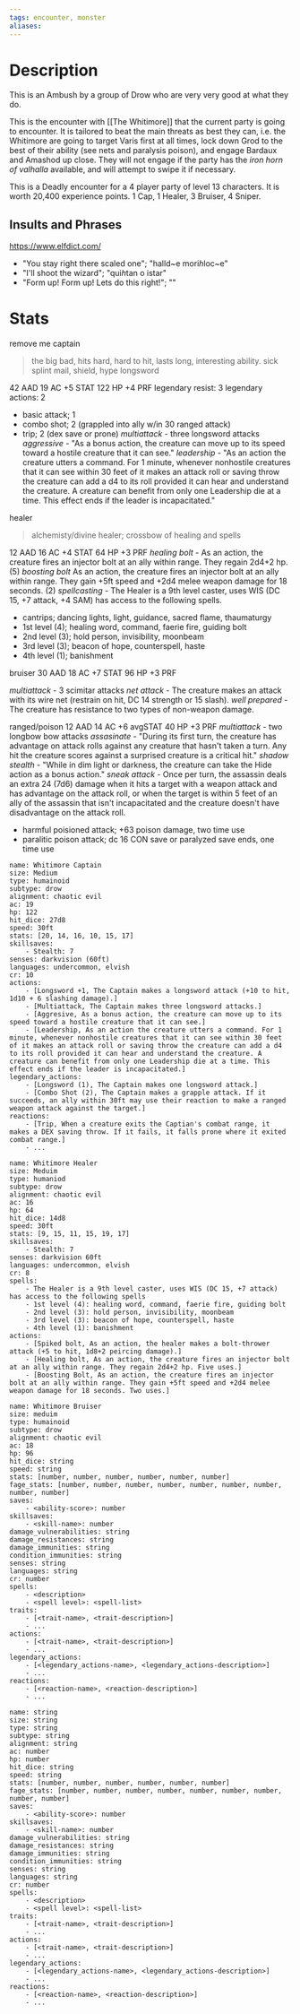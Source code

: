 ```yaml
---
tags: encounter, monster
aliases:
---
```

# Description
This is an Ambush by a group of Drow who are very very good at what they do.

This is the encounter with [[The Whitimore]] that the current party is going to encounter. It is tailored to beat the main threats as best they can, i.e. the Whitimore are going to target Varis first at all times, lock down Grod to the best of their ability (see nets and paralysis poison), and engage Bardaux and Amashod up close. They will not engage if the party has the *iron horn of valhalla* available, and will attempt to swipe it if necessary.

This is a Deadly encounter for a 4 player party of level 13 characters. It is worth 20,400 experience points. 1 Cap, 1 Healer, 3 Bruiser, 4 Sniper.

## Insults and Phrases
https://www.elfdict.com/
- "You stay right there scaled one"; "halld~e mori*h*loc~e"
- "I'll shoot the wizard"; "qui*h*tan o istar"
- "Form up! Form up! Lets do this right!"; ""
# Stats
remove me
captain
> the big bad, hits hard, hard to hit, lasts long, interesting ability. sick splint mail, shield, hype longsword

42 AAD
19 AC
+5 STAT
122 HP
+4 PRF
legendary resist: 3
legendary actions: 2
- basic attack; 1
- combo shot; 2 (grappled into ally w/in 30 ranged attack)
- trip; 2 (dex save or prone)
*multiattack* - three longsword attacks
*aggressive* - "As a bonus action, the creature can move up to its speed toward a hostile creature that it can see."
*leadership* - "As an action the creature utters a command. For 1 minute, whenever nonhostile creatures that it can see within 30 feet of it makes an attack roll or saving throw the creature can add a d4 to its roll provided it can hear and understand the creature. A creature can benefit from only one Leadership die at a time. This effect ends if the leader is incapacitated."

healer
> alchemisty/divine healer; crossbow of healing and spells

12 AAD
16 AC
+4 STAT
64 HP
+3 PRF
*healing bolt* - As an action, the creature fires an injector bolt at an ally within range. They regain 2d4+2 hp. (5)
*boosting bolt* As an action, the creature fires an injector bolt at an ally within range. They gain +5ft speed and +2d4 melee weapon damage for 18 seconds. (2)
*spellcasting* - The Healer is a 9th level caster, uses WIS (DC 15, +7 attack, +4 SAM) has access to the following spells.
- cantrips; dancing lights, light, guidance, sacred flame, thaumaturgy
- 1st level (4); healing word, command, faerie fire, guiding bolt
- 2nd level (3); hold person, invisibility, moonbeam
- 3rd level (3); beacon of hope, counterspell, haste
- 4th level (1); banishment

bruiser
30 AAD
18 AC
+7 STAT
96 HP
+3 PRF

*multiattack* - 3 scimitar attacks
*net attack* - The creature makes an attack with its wire net (restrain on hit, DC 14 strength or 15 slash).
*well prepared* - The creature has resistance to two types of non-weapon damage. 

ranged/poison
12 AAD
14 AC
+6 avgSTAT
40 HP
+3 PRF
*multiattack* - two longbow bow attacks
*assasinate* - "During its first turn, the creature has advantage on attack rolls against any creature that hasn't taken a turn. Any hit the creature scores against a surprised creature is a critical hit."
*shadow stealth* - "While in dim light or darkness, the creature can take the Hide action as a bonus action."
*sneak attack* - Once per turn, the assassin deals an extra 24 (7d6) damage when it hits a target with a weapon attack and has advantage on the attack roll, or when the target is within 5 feet of an ally of the assassin that isn't incapacitated and the creature doesn't have disadvantage on the attack roll.
- harmful poisioned attack; +63 poison damage, two time use
- paralitic poison attack; dc 16 CON save or paralyzed save ends, one time use

```statblock
name: Whitimore Captain
size: Medium
type: humainoid
subtype: drow
alignment: chaotic evil
ac: 19
hp: 122
hit_dice: 27d8
speed: 30ft
stats: [20, 14, 16, 10, 15, 17]
skillsaves:
    - Stealth: 7
senses: darkvision (60ft)
languages: undercommon, elvish
cr: 10
actions:
	- [Longsword +1, The Captain makes a longsword attack (+10 to hit, 1d10 + 6 slashing damage).]
    - [Multiattack, The Captain makes three longsword attacks.]
    - [Aggresive, As a bonus action, the creature can move up to its speed toward a hostile creature that it can see.]
	- [Leadership, As an action the creature utters a command. For 1 minute, whenever nonhostile creatures that it can see within 30 feet of it makes an attack roll or saving throw the creature can add a d4 to its roll provided it can hear and understand the creature. A creature can benefit from only one Leadership die at a time. This effect ends if the leader is incapacitated.]
legendary_actions:
    - [Longsword (1), The Captain makes one longsword attack.]
    - [Combo Shot (2), The Captain makes a grapple attack. If it succeeds, an ally within 30ft may use their reaction to make a ranged weapon attack against the target.]
reactions:
    - [Trip, When a creature exits the Captian's combat range, it makes a DEX saving throw. If it fails, it falls prone where it exited combat range.]
    - ...
```

```statblock
name: Whitimore Healer
size: Meduim
type: humaniod
subtype: drow
alignment: chaotic evil
ac: 16
hp: 64
hit_dice: 14d8
speed: 30ft
stats: [9, 15, 11, 15, 19, 17]
skillsaves:
    - Stealth: 7
senses: darkvision 60ft
languages: undercommon, elvish
cr: 8
spells:
    - The Healer is a 9th level caster, uses WIS (DC 15, +7 attack) has access to the following spells
    - 1st level (4): healing word, command, faerie fire, guiding bolt
	- 2nd level (3): hold person, invisibility, moonbeam
	- 3rd level (3): beacon of hope, counterspell, haste
	- 4th level (1): banishment
actions:
	- [Spiked bolt, As an action, the healer makes a bolt-thrower attack (+5 to hit, 1d8+2 peircing damage).]
    - [Healing bolt, As an action, the creature fires an injector bolt at an ally within range. They regain 2d4+2 hp. Five uses.]
	- [Boosting Bolt, As an action, the creature fires an injector bolt at an ally within range. They gain +5ft speed and +2d4 melee weapon damage for 18 seconds. Two uses.]
```

```statblock
name: Whitimore Bruiser
size: meduim
type: humainoid
subtype: drow
alignment: chaotic evil
ac: 18
hp: 96
hit_dice: string
speed: string
stats: [number, number, number, number, number, number]
fage_stats: [number, number, number, number, number, number, number, number, number]
saves:
    - <ability-score>: number
skillsaves:
    - <skill-name>: number
damage_vulnerabilities: string
damage_resistances: string
damage_immunities: string
condition_immunities: string
senses: string
languages: string
cr: number
spells:
    - <description>
    - <spell level>: <spell-list>
traits:
    - [<trait-name>, <trait-description>]
    - ...
actions:
    - [<trait-name>, <trait-description>]
    - ...
legendary_actions:
    - [<legendary_actions-name>, <legendary_actions-description>]
    - ...
reactions:
    - [<reaction-name>, <reaction-description>]
    - ...
```

```statblock
name: string
size: string
type: string
subtype: string
alignment: string
ac: number
hp: number
hit_dice: string
speed: string
stats: [number, number, number, number, number, number]
fage_stats: [number, number, number, number, number, number, number, number, number]
saves:
    - <ability-score>: number
skillsaves:
    - <skill-name>: number
damage_vulnerabilities: string
damage_resistances: string
damage_immunities: string
condition_immunities: string
senses: string
languages: string
cr: number
spells:
    - <description>
    - <spell level>: <spell-list>
traits:
    - [<trait-name>, <trait-description>]
    - ...
actions:
    - [<trait-name>, <trait-description>]
    - ...
legendary_actions:
    - [<legendary_actions-name>, <legendary_actions-description>]
    - ...
reactions:
    - [<reaction-name>, <reaction-description>]
    - ...
```